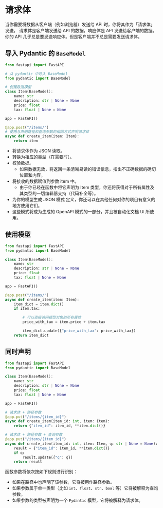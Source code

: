 # 请求体

当你需要将数据从客户端（例如浏览器）发送给 API 时，你将其作为「请求体」发送。
请求体是客户端发送给 API 的数据。响应体是 API 发送给客户端的数据。
你的 API 几乎总是要发送响应体。但是客户端并不总是需要发送请求体。

## 导入 Pydantic 的 `BaseModel`

```python
from fastapi import FastAPI

# 从 pydantic 中导入 BaseModel
from pydantic import BaseModel

# 创建数据模型
class Item(BaseModel):
    name: str
    description: str | None = None
    price: float
    tax: float | None = None

app = FastAPI()

@app.post("/items/")
# 使用与声明路径和查询参数的相同方式声明请求体
async def create_item(item: Item):
    return item
```

- 将请求体作为 JSON 读取。
- 转换为相应的类型（在需要时）。
- 校验数据。
  - 如果数据无效，将返回一条清晰易读的错误信息，指出不正确数据的确切位置和内容。
- 将接收的数据赋值到参数 item 中。
  - 由于你已经在函数中将它声明为 Item 类型，你还将获得对于所有属性及其类型的一切编辑器支持（代码补全等）。
- 为你的模型生成 JSON 模式 定义，你还可以在其他任何对你的项目有意义的地方使用它们。
- 这些模式将成为生成的 OpenAPI 模式的一部分，并且被自动化文档 UI 所使用。

## 使用模型

```python
from fastapi import FastAPI
from pydantic import BaseModel

class Item(BaseModel):
    name: str
    description: str | None = None
    price: float
    tax: float | None = None

app = FastAPI()

@app.post("/items/")
async def create_item(item: Item):
    item_dict = item.dict()
    if item.tax:

        # 可以直接访问模型对象的所有属性
        price_with_tax = item.price + item.tax

        item_dict.update({"price_with_tax": price_with_tax})
    return item_dict

```

## 同时声明

```python
from fastapi import FastAPI
from pydantic import BaseModel

class Item(BaseModel):
    name: str
    description: str | None = None
    price: float
    tax: float | None = None

app = FastAPI()

# 请求体 + 路径参数
@app.put("/items/{item_id}")
async def create_item(item_id: int, item: Item):
    return {"item_id": item_id, **item.dict()}

# 请求体 + 路径参数 + 查询参数
@app.put("/items/{item_id}")
async def create_item(item_id: int, item: Item, q: str | None = None):
    result = {"item_id": item_id, **item.dict()}
    if q:
        result.update({"q": q})
    return result
```

函数参数将依次按如下规则进行识别：

- 如果在路径中也声明了该参数，它将被用作路径参数。
- 如果参数属于单一类型（比如 `int`、`float`、`str`、`bool` 等）它将被解释为查询参数。
- 如果参数的类型被声明为一个 `Pydantic` 模型，它将被解释为请求体。


